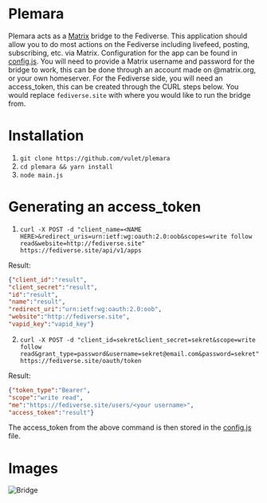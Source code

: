 # Plemara   
Plemara acts as a [Matrix](https://matrix.org/docs/spec/) bridge to the Fediverse. This application should allow you to do most actions on the Fediverse including livefeed, posting, subscribing, etc. via Matrix. Configuration for the app can be found in [config.js](https://github.com/vulet/plemara/blob/master/config.js). You will need to provide a Matrix username and password for the bridge to work, this can be done through an account made on @matrix.org, or your own homeserver. For the Fediverse side, you will need an access_token, this can be created through the CURL steps below. You would replace `fediverse.site` with where you would like to run the bridge from.

# Installation
1. `git clone https://github.com/vulet/plemara`
2. `cd plemara && yarn install`
3. `node main.js`
# Generating an access_token
1. `curl -X POST -d "client_name=<NAME HERE>&redirect_uris=urn:ietf:wg:oauth:2.0:oob&scopes=write follow read&website=http://fediverse.site" https://fediverse.site/api/v1/apps`

Result:
```json
{"client_id":"result",
"client_secret":"result",
"id":"result",
"name":"result",
"redirect_uri":"urn:ietf:wg:oauth:2.0:oob",
"website":"http://fediverse.site",
"vapid_key":"vapid_key"}
```

2. `curl -X POST -d "client_id=sekret&client_secret=sekret&scope=write follow read&grant_type=password&username=sekret@email.com&password=sekret" https://fediverse.site/oauth/token`

Result:
```json
{"token_type":"Bearer",
"scope":"write read",
"me":"https://fediverse.site/users/<your username>",
"access_token":"result"}
```

The access_token from the above command is then stored in the [config.js](https://github.com/vulet/plemara/blob/master/config.js) file.
# Images 
![Bridge](https://civseed.com/_matrix/media/v1/download/civseed.com/wwLEtYGUUfYanovmSSAxdTJI)